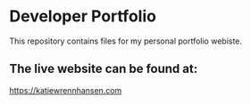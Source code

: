# Developer Portfolio

This repository contains files for my personal portfolio webiste. 


## The live website can be found at:
https://katiewrennhansen.com


